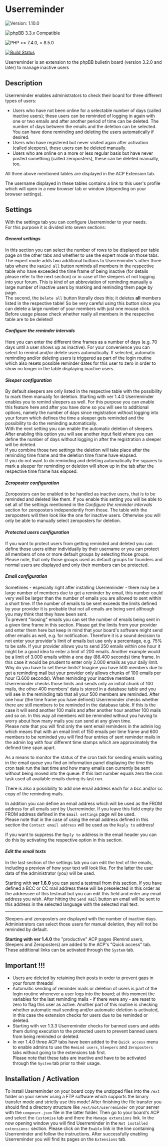 # Userreminder

![Version: 1.10.0](https://img.shields.io/badge/Version-1.10.0-green)  
  
![phpBB 3.3.x Compatible](https://img.shields.io/badge/phpBB-3.3.x%20Compatible-009BDF)

![PHP >= 7.4.0, < 8.5.0](https://img.shields.io/badge/PHP->=7.4.0,%20<8.5.0-blueviolet)

[![Build Status](https://github.com/Mike-on-Tour/userreminder/workflows/Tests/badge.svg)](https://github.com/Mike-on-Tour/userreminder/actions)

Userreminder is an extension to the phpBB bulletin board (version 3.2.0 and later) to manage inactive users

## Description
Userreminder enables administrators to check their board for three different types of users:

-	Users who have not been online for a selectable number of days (called inactive users); these users can be reminded of logging in again with one or
	two emails and after another period of time can be deleted. The number of days between the emails and the deletion can be selected. You can have done
	reminding and deleting the users automatically if desired.
-	Users who have registered but never visited again after activation (called sleepers), these users can be deleted manually.
-	Users who are online on a more or less regular basis but have never posted something (called zeroposters), these can be deleted manually, too.

All three above mentioned tables are displayed in the ACP Extension tab.

The username displayed in these tables contains a link to this user's profile which will open in a new browser tab or window (depending on your browser
settings).

## Settings

With the settings tab you can configure Userreminder to your needs.  
For this purpose it is divided into seven sections:

#### *General settings*

In this section you can select the number of rows to be displayed per table page on the other tabs and whether to use the expert mode on those tabs.  
The expert mode adds two additional buttons to Userreminder's other three tabs where the `Remind all` button reminds all members in the respective table
who have exceeded the time frame of being inactive (for details please refer to the next section) or in case of the sleepers of not logging into your forum.
This is kind of an abbreviation of reminding manually a large number of inactive users by marking and reminding them page by page.  
The second, the `Delete all` button literally does this; it deletes **all** members listed in the respective table! So be very careful using this button
since you can delete a large number of your members with just one mouse click. Before usage please check whether really all members in the respective
table are to be deleted!

#### *Configure the reminder intervals*

Here you can enter the different time frames as a
number of days (e.g. 70 days until a user shows up as inactive). For your convenience you can select to remind and/or delete users automatically.
If selected, automatic reminding and/or deleting users is triggered as part of the login routine which also resets possible reminder dates for this user
to zero in order to show no longer in the table displaying inactive users.  

#### *Sleeper configuration*

By default sleepers are only listed in the respective table with the possibility to mark them manually for deletion. Starting with ver 1.4.0 Userreminder
enables you to remind sleepers as well. For this purpose you can enable this feature here and after you have done so you will see to additional options,
namely the number of days since registration without logging into your forum which defines the time a sleeper gets reminded and the possibility to do the
reminding automatically.  
With the next setting you can enable the automatic deletion of sleepers. After enabling this option you will see another input field where you can define
the number of days without logging in after the registration a sleeper will be deleted.  
If you combine those two settings the deletion will take place after the reminding time frame and the deletion time frame have elapsed.  
If you do not want to do reminding and deleting automatically the squares to mark a sleeper for reminding or deletion will show up in the tab after the
respective time frame has elapsed.

#### *Zeroposter configuration*

Zeroposters can be enabled to be handled as inactive users, that is to be reminded and deleted like them. If you enable this setting you will be able to set all of the
settings mentioned in the *Configure the reminder intervals* section for zeroposters independently from those. The table with the zeroposters will then look like the one
for inactive users. Otherwise you will only be able to manually select zeroposters for deletion.

#### *Protected users configuration*

If you want to protect users from getting reminded and deleted you can define those users either individually by their username or you can protect all
members of one or more default groups by selecting those groups. Please note, that only those groups used as default groups for founders and normal users
are displayed and only their members can be protected.  

#### *Email configuration*

Sometimes - especially right after installing Userreminder - there may be a large number of members due to get a reminder by email, this number could very
well be larger than the number of emails you are allowed to sent within a short time. If the number of emails to be sent exceeds the limits defined by
your provider it is probable that not all emails are being sent although you may think that they have been sent.  
To prevent "loosing" emails you can set the number of emails being sent in a given time frame in this section. Please get the limits from your provider
and enter them here but keep in mind that your board's software might send other emails as well, e.g. for notification. Therefore it is a sound decision
to not enter your provider's limit of emails but use only a percentage, e.g. 75% to be safe. If your provider allows you to send 250 emails within one
hour it might be a good idea to enter a limit of 200 emails. Another example would be a limit of 3.000 emails within a one day (86.400 seconds) time frame.
In this case it would be prudent to enter only 2.000 emails as your daily limit.  
Why do you have to set these limits? Imagine you have 500 members due to get a reminding mail but your provider only allows chunks of 100 emails per hour (3.600
seconds). When reminding your inactive members Userreminder checks those limits and sends only an initial chunk of 100 mails, the other 400 members' data is
stored in a database table and you will see in the reminding tab that all your 500 members are reminded. After one hour (the time frame you have defined)
Userreminder checks whether there are still members to be reminded in the database table. If this is the case it will send another 100 mails and after another
hour another 100 mails and so on. In this way all members will be reminded without you having to worry about how many mails you can send at any given time.  
Please note that you will find only the sent email reminders in the admin log which means that with an email limit of 150 emails per time frame and 600
members to be reminded you will find four entries of sent reminder mails in the admin log with four different time stamps which are approximately the defined 
time span apart.
  
As a means to monitor the status of the cron task for sending emails waiting in the email queue you find an information panel displaying the time this cron
task run the last time and how many emails can currently be sent without being moved into the queue. If this last number equals zero the cron task used all
available emails during its last run.
  
There is also a possibility to add one email address each for a bcc and/or cc copy of the reminding mails.
  
In addition you can define an email address which will be used as the FROM address for all emails sent by Userreminder. If you leave this field empty the
FROM address defined in the `Email settings` page wil be used.  
Please note that in the case of using the email address defined in this section the `Contact email address` will be used as the `Reply to` address!
  
If you want to suppress the `Reply to` address in the email header you can do this by activating the respective option in this section.

#### *Edit the email texts*

In the last section of the settings tab you can edit the text of the emails, including a preview of how your text will look like. For the latter the user
data of the administrator (you) will be used.
  
Starting with **ver 1.6.0** you can send a testmail from this section. If you have defined a BCC or CC mail address these will be preselected in this order as the
addressee of this testmail but you can edit this field and enter any email address you wish. After hitting the `Send mail` button an email will be sent to
this address in the selected language with the selected mail text.

---------
  
Sleepers and zeroposters are displayed with the number of inactive days. Administrators can select those users for manual deletion, they will not be
reminded by default.  


**Starting with ver 1.4.0** the "productive" ACP pages (Remind users, Sleepers and Zeroposters) are added to the ACP's "Quick access" tab.
These additional links can be activated through the `System` tab.

## Important !!!
-	Users are deleted by retaining their posts in order to prevent gaps in your forum threads!  
-	Automatic sending of reminder mails or deletion of users is part of the login routine whenever a user logs into the board; at this moment the variables for
	the last reminding mails - if there were any - are reset to zero to flag this user as active. Another part of this routine is checking whether automatic
	mail sending and/or automatic deletion is activated, in this case the extension checks for users due to be reminded or deleted.
-	Starting with ver 1.3.3 Userreminder checks for banned users and adds them during execution to the protected users to prevent banned users from being
	reminded or deleted.
-	In ver 1.4.0 three ACP tabs have been added to the `Quick access` menu to enable admins to use the `Remind users`, `Sleepers` and `Zeroposters` tabs
	without going to the extensions tab first.  
	Please note that these tabs are inactive and have to be activated through the `System` tab prior to their usage.

## Installation / Activation
To install Userreminder on your board copy the unzipped files into the `/ext` folder on your server using a FTP software which supports the binary transfer
mode and strictly use this mode! After finishing the file transfer you should find a directory structure like `/ext/mot/userreminder` on your server with
the `composer.json` file in the latter folder.
Then go to your board's ACP and select the `Customise` tab and there the `Manage extensions` link. In the now opening window you will find Userreminder in the
`Not installed extensions:` section. Please click on the `Enable` link in the line containing Userreminder and follow the instructions.
After successfully enabling Userreminder you will find its pages on the `Extensions` tab.
